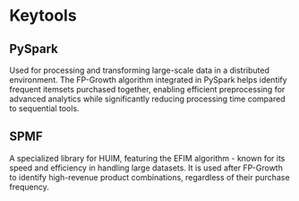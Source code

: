 # Keytools 

## PySpark
Used for processing and transforming large-scale data in a distributed environment. The FP-Growth algorithm integrated in PySpark helps identify frequent itemsets purchased together, enabling efficient preprocessing for advanced analytics while significantly reducing processing time compared to sequential tools.

## SPMF
A specialized library for HUIM, featuring the EFIM algorithm - known for its speed and efficiency in handling large datasets. It is used after FP-Growth to identify high-revenue product combinations, regardless of their purchase frequency.
